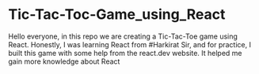 # Tic-Tac-Toc-Game_using_React
Hello everyone, in this repo we are creating a Tic-Tac-Toe game using React. Honestly, I was learning React from #Harkirat Sir, and for practice, I built this game with some help from the react.dev website. It helped me gain more knowledge about React
